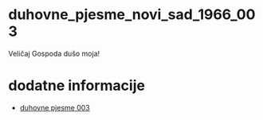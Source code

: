 # duhovne_pjesme_novi_sad_1966_003
Veličaj Gospoda dušo moja!

# dodatne informacije
- [duhovne pjesme 003](https://scifidelityorchestra.com/~schef/documents/duhovne_pjesme_novi_sad_1966_original.pdf#page=7)
